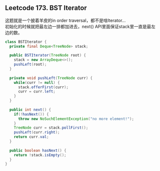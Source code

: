 ## Leetcode 173. BST Iterator
这题就是一个披着羊皮的in order traversal，都不是啥Iterator...  
初始化的时候就把最左边一排都加进去，next() API里面保证stack里一直是最左边的数。  

```java
class BSTIterator {
  private final Deque<TreeNode> stack;
  
  public BSTIterator(TreeNode root) {
    stack = new ArrayDeque<>();
    pushLeft(root);
  }
  
  private void pushLeft(TreeNode curr) {
    while(curr != null) {
      stack.offerFirst(curr);
      curr = curr.left;
    }
  }
  
  public int next() {
    if(!hasNext()) {
      throw new NoSuchElementException("no more element!");
    }
    TreeNode curr = stack.pollFirst();
    pushLeft(curr.right);
    return curr.val;
  }
  
  public boolean hasNext() {
    return !stack.isEmpty();
  }
}

```
